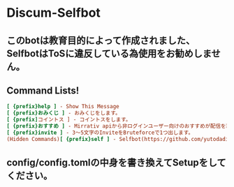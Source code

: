 # Discum-Selfbot
## このbotは教育目的によって作成されました、SelfbotはToSに違反している為使用をお勧めしません。
## Command Lists!
```ini
[ {prefix}help ] - Show This Message
[ {prefix}おみくじ ] - おみくじをします。
[ {prefix]コイントス ] - コイントスをします。
[ {prefix}おすすめ ] - Mirrativ apiから非ログインユーザー向けのおすすめが配信を取得し、結果をtxtとして送ります。
[ {prefix}invite ] - 3～5文字のInviteをBruteforceで1つ出します。
(Hidden Commands)[ {prefix}self ] - Selfbot(https://github.com/yutodadil/DiscordSelfbot)をmaintokenで実行します
```
## config/config.tomlの中身を書き換えてSetupをしてください。

